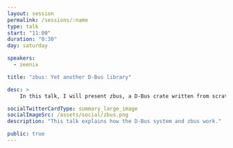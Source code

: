 ```yaml
---
layout: session
permalink: /sessions/:name
type: talk
start: "11:00"
duration: "0:30"
day: saturday

speakers:
  - zeenix

title: "zbus: Yet another D-Bus library"

desc: >
    In this talk, I will present zbus, a D-Bus crate written from scratch. D-Bus is an inter-process communication mechanism, available and used on almost all modern Linux desktops and many embedded systems. I will start with why I felt the need to take this huge undertaking on my shoulders, followed by the design goals, the challenges faced and how I overcame them during the development.

socialTwitterCardType: summary_large_image
socialImageSrc: /assets/social/zbus.png
description: "This talk explains how the D-Bus system and zbus work."

public: true
---
```


